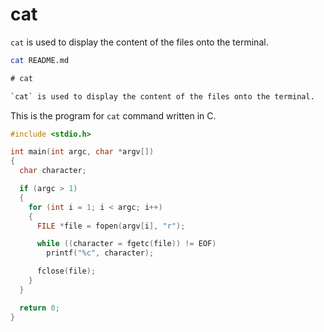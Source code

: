 # cat

`cat` is used to display the content of the files onto the terminal.

```bash
cat README.md
```

```txt
# cat

`cat` is used to display the content of the files onto the terminal.
```

This is the program for `cat` command written in C.

```c
#include <stdio.h>

int main(int argc, char *argv[])
{
  char character;

  if (argc > 1)
  {
    for (int i = 1; i < argc; i++)
    {
      FILE *file = fopen(argv[i], "r");

      while ((character = fgetc(file)) != EOF)
        printf("%c", character);

      fclose(file);
    }
  }

  return 0;
}
```
